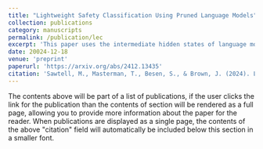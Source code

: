 ```yaml
---
title: "Lightweight Safety Classification Using Pruned Language Models"
collection: publications
category: manuscripts
permalink: /publication/lec
excerpt: 'This paper uses the intermediate hidden states of language models as features to train a simple logistic regression classifier. By doing so, our models surpass both fine-tuned models and general-purpose LLMs, reducing parameter count by up to 66%. Additionally, the classifiers can be trained using less than 100 examples without any modification of the underlying language model. This allows for many classification predictions to occur during the model's forward pass with virtually zero computational overhead.'
date: 20024-12-18
venue: 'preprint'
paperurl: 'https://arxiv.org/abs/2412.13435'
citation: 'Sawtell, M., Masterman, T., Besen, S., & Brown, J. (2024). Lightweight safety classification using pruned language models. arXiv preprint arXiv:2412.13435.'
---
```

The contents above will be part of a list of publications, if the user clicks the link for the publication than the contents of section will be rendered as a full page, allowing you to provide more information about the paper for the reader. When publications are displayed as a single page, the contents of the above "citation" field will automatically be included below this section in a smaller font.
